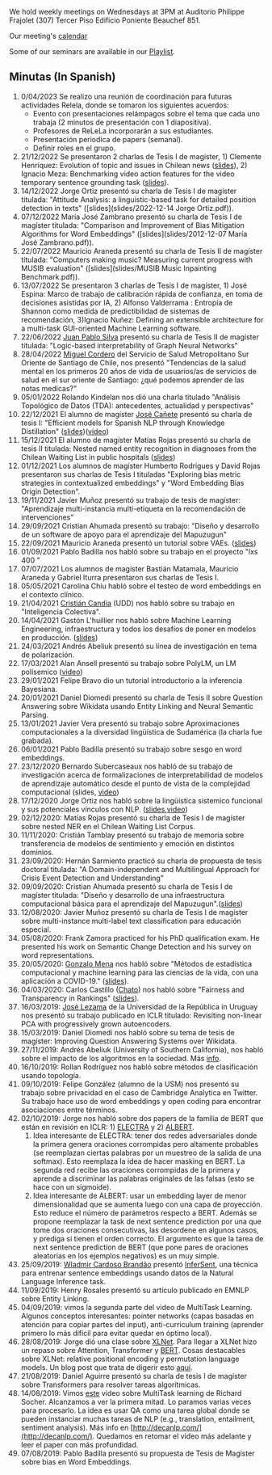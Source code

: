 We hold weekly meetings on Wednesdays at 3PM at Auditorio Philippe Frajolet (307) Tercer Piso Edificio Poniente Beauchef 851.

Our meeting's [calendar](https://calendar.google.com/calendar?cid=a2RodGsyMzZoOGdoc21nc3BscG9hMXBwaDRAZ3JvdXAuY2FsZW5kYXIuZ29vZ2xlLmNvbQ)

Some of our seminars are available in our [Playlist](https://youtube.com/playlist?list=PLppKo85eGXiWOuXni-PIyPu7V63RhqbKJ).

## Minutas (In Spanish)

1. 0/04/2023 Se realizo una reunión de coordinación para futuras actividades Relela, donde se tomaron los siguientes acuerdos:
      * Evento con presentaciones relámpagos sobre el tema que cada uno trabaja (2 minutos de presentación con 1 diapositiva).
      * Profesores de ReLeLa incorporarán a sus estudiantes.
      * Presentación periodica de papers (semanal).
      * Definir roles en el grupo.
2. 21/12/2022 Se presentaron 2 charlas de Tesis I de magíster, 1) Clemente Henríquez: Evolution of topic and issues in Chilean news ([slides](slides/presentacion.pdf)), 2) Ignacio Meza: Benchmarking video action features for the video temporary sentence grounding task ([slides](slides/Benchmarking_video_action_features_for_the_video_temporary_sentence.pdf)).
3. 14/12/2022 Jorge Ortiz presentó su charla de Tesis I de magíster titulada: "Attitude Analysis: a linguistic-based task for detailed position detection
   in texts"  ([slides](slides/2022-12-14 Jorge Ortiz.pdf)).
4. 07/12/2022 María José Zambrano presentó su charla de Tesis I de magíster titulada: "Comparison and Improvement of Bias Mitigation Algorithms for Word Embeddings"  ([slides](slides/2012-12-07 María José Zambrano.pdf)).
5. 22/07/2022 Mauricio Araneda presentó su charla de Tesis II de magíster titulada: "Computers making music? Measuring current progress with MUSIB evaluation" ([slides](slides/MUSIB Music Inpainting Benchmark.pdf)).
6. 13/07/2022 Se presentaron 3 charlas de Tesis I de magíster, 1) José Espina: Marco de trabajo de calibración rápida de confianza, en toma de decisiones asistidas por IA, 2) Alfonso Valderrama : Entropía de Shannon como medida de predictibilidad de sistemas de recomendación, 3)Ignacio Nuñez: Defining an extensible architecture for a multi-task GUI-oriented Machine Learning software.
7. 22/06/2022 [Juan Pablo Silva](https://jpsilva.cl/) presentó su charla de Tesis II de magíster titulada: "Logic-based interpretability of Graph Neural Networks"
8. 28/04/2022 [Miguel Cordero](https://orcid.org/0000-0003-4414-4447) del Servicio de Salud Metropolitano Sur Oriente de Santiago de Chile, nos presentó "Tendencias de la salud mental en los primeros 20 años de vida de usuarios/as de servicios de salud en el sur oriente de Santiago: ¿qué podemos aprender de las notas medicas?"
9. 05/01/2022 Rolando Kindelan nos dió una charla titulado "Análisis Topológico de Datos (TDA): antecedentes, actualidad y perspectivas"
10. 22/12/2021 El alumno de magíster [José Cañete](https://josecannete.github.io/) presentó su charla de tesis I: "Efficient models for Spanish NLP through Knowledge Distillation" ([slides](https://docs.google.com/presentation/d/1Nmo2o0Ey-LEc8d5zBklePvO8oXM3tRrlr2oc5s4oti0/edit?usp=sharing))([video](https://youtu.be/qybe09fGcuA))
11. 15/12/2021 El alumno de magíster Matías Rojas presentó su charla de tesis II titulada: Nested named entity recognition in diagnoses from the Chilean Waiting List in public hospitals  ([slides](slides/matiasrojastesisII.pdf))
12. 01/12/2021 Los alumnos de magíster Humberto Rodrigues y David Rojas presentaron sus charlas de Tesis I tituladas "Exploring bias metric strategies in contextualized embeddings" y "Word Embedding Bias Origin Detection".
13. 19/11/2021 Javier Muñoz presentó su trabajo de tesis de magíster: "Aprendizaje multi-instancia multi-etiqueta en la recomendación de intervenciones"
14. 29/09/2021 Cristian Ahumada presentó su trabajo: "Diseño y desarrollo de un software de apoyo para el aprendizaje del Mapuzugun"
15. 22/09/2021 Mauricio Araneda presentó un tutorial sobre VAEs. ([slides](slides/understanding_variational_encoders.pdf))
16. 01/09/2021 Pablo Badilla nos habló sobre su trabajo en el proyecto "lxs 400 "
17. 07/07/2021 Los alumnos de magíster Bastián Matamala, Mauricio Araneda y Gabriel Iturra presentaron sus charlas de Tesis I.
18. 05/05/2021  Carolina Chiu habló sobre el testeo de word embeddings en el contexto clínico.
19. 21/04/2021 [Cristián Candia](https://crcandia.github.io/crcandiav/) (UDD) nos habló sobre su trabajo en "Inteligencia Colectiva".
20. 14/04/2021 Gastón L'huillier nos habló sobre Machine Learning Engineering, infraestructura y todos los desafíos de poner en modelos en producción. ([slides](slides/Machine_Learning_Engineering_Gaston.pdf))
21. 24/03/2021 Andrés Abeliuk presentó su línea de investigación en tema de polarización.
22. 17/03/2021 Alan Ansell presentó su trabajo sobre PolyLM, un LM polísemico ([video](https://youtu.be/OKD8fvNZVwE))
23. 29/01/2021 Felipe Bravo dio un tutorial introductorio a la inferencia Bayesiana.
24. 20/01/2021 Daniel Diomedi presentó su charla de Tesis II sobre Question Answering sobre Wikidata usando Entity Linking and Neural Semantic Parsing.
25. 13/01/2021 Javier Vera presentó su trabajo sobre Aproximaciones computacionales a la diversidad lingüística de Sudamérica (la charla fue grabada).
26. 06/01/2021 Pablo Badilla presentó su trabajo sobre sesgo en word embeddings.
27. 23/12/2020 Bernardo Subercaseaux nos habló de su trabajo de investigación acerca de formalizaciones de interpretabilidad de modelos de aprendizaje automático desde el punto de vista de la complejidad computacional (slides, [video](https://youtu.be/7ZfDaFccl-8))
28. 17/12/2020 Jorge Ortiz nos habló sobre la lingüística sístemico funcional y sus potenciales vínculos con NLP. ([slides](https://ortizfuentes.com/wp-content/uploads/2020/12/Ortiz-J.-2020-Charla-El-aporte-de-los-estudios-del-lenguaje.pdf),[video](https://youtu.be/jRWyPl6cb7I))
29. 02/12/2020: Matías Rojas presentó su charla de Tesis I de magíster sobre nested NER en el Chilean Waiting List Corpus.
30. 11/11/2020: Cristián Tamblay presentó su trabajo de memoria sobre transferencia de modelos de sentimiento y emoción en distintos dominios.
31. 23/09/2020: Hernán Sarmiento practicó su charla de propuesta de tesis doctoral titulada: "A Domain-independent and Multilingual Approach for Crisis Event Detection and Understanding"
32. 09/09/2020: Cristian Ahumada presentó su charla de Tesis I de magíster titulada: "Diseño y desarrollo de una infraestructura computacional básica para el aprendizaje del Mapuzugun".([slides](slides/CharlaMapuzugun.pdf))
33. 12/08/2020: Javier Muñoz presentó su charla de Tesis I de magíster sobre multi-instance multi-label text classification para educación especial.
34. 05/08/2020: Frank Zamora practiced for his PhD qualification exam. He presented his work on Semantic Change Detection and his survey on word representations.
35. 20/05/2020: [Gonzalo Mena](https://gomena.github.io/) nos habló sobre "Métodos de estadística computacional y machine learning para las ciencias de la vida, con una aplicación a COVID-19." ([slides](slides/charla_gonzalo_mena.pdf)).
36. 04/03/2020: Carlos Castillo ([Chato](https://chato.cl/)) nos habló sobre "Fairness and Transparency in Rankings" ([slides](https://docs.google.com/presentation/d/1g8fKO8sL5zSTf4WMpziy-LiQrOI1rpHXpv9sZ2fljE0/edit?usp=sharing)).
37. 16/03/2019: [José Lezama](https://scholar.google.com/citations?user=iDP84cQAAAAJ&hl=en&oi=sra) de la Universidad de la República in Uruguay nos presentó su trabajo publicado en ICLR titulado: Revisiting non-linear PCA with progressively grown autoencoders.
38. 15/03/2019: Daniel Diomedi nos habló sobre su tema de tesis de magíster:  Improving Question Answering Systems over Wikidata.
39. 27/11/2019:  Andrés Abeliuk (University of Southern California), nos habló sobre el impacto de los algoritmos en la sociedad. Más [info](https://www.dcc.uchile.cl/charla-impacto-de-los-algoritmos-en-la-sociedad).
40. 16/10/2019: Rollan Rodríguez nos habló sobre métodos de clasificación usando topología.
41. 09/10/2019: Felipe González (alumno de la USM) nos presentó su trabajo sobre privacidad en el caso de Cambridge Analytica en Twitter. Su trabajo hace uso de word embeddings y open coding para encontrar asociaciones entre términos.
42. 02/10/2019: Jorge nos habló sobre dos papers de la familia de BERT que están en revisión en ICLR: 1) [ELECTRA](https://openreview.net/forum?id=r1xMH1BtvB) y 2) [ALBERT](https://openreview.net/forum?id=H1eA7AEtvS).
    1. Idea interesante de ELECTRA: tener dos redes adversariales donde la primera genera oraciones corrompidas pero altamente probables (se reemplazan ciertas palabras por un muestreo de la salida de una softmax). Esto reemplaza la idea de hacer masking en BERT. La segunda red recibe las oraciones corrompidas de la primera y aprende a discriminar las palabras originales de las falsas (esto se hace con un sigmoide).
    2. Idea interesante de ALBERT: usar un embedding layer de menor dimensionalidad que se aumenta luego con una capa de proyección. Esto reduce el número de parámetros respecto a BERT. Además se propone reemplazar la task de next sentence prediction por una que tome dos oraciones consecutivas, las desordene en algunos casos, y prediga si tienen el orden correcto. El argumento es que la tarea de next sentence prediction de BERT (que pone pares de oraciones aleatorias en los ejemplos negativos) es un muy simple.
43. 25/09/2019: [Wladmir Cardoso Brandão](http://www.wladmirbrandao.com) presentó [InferSent](https://github.com/facebookresearch/InferSent), una técnica para entrenar sentence embeddings usando datos de la Natural Language Inference task.
44. 11/09/2019: Henry Rosales presentó su artículo publicado en EMNLP sobre Entity Linking.
45. 04/09/2019: vimos la segunda parte del video de MultiTask Learning. Algunos conceptos interesantes: pointer networks (capas basadas en atención para copiar partes del input), anti-curriculum training (aprender primero lo más díficil para evitar quedar en óptimo local).
46. 28/08/2019: Jorge dió una clase sobre [XLNet](https://github.com/zihangdai/xlnet). Para llegar a XLNet hizo un repaso sobre Attention, Transformer y [BERT](https://arxiv.org/abs/1810.04805). Cosas destacables sobre XLNet: relative positional encoding y permutation language models. Un blog post que trata de digerir esto [aquí](http://mlexplained.com/2019/06/30/paper-dissected-xlnet-generalized-autoregressive-pretraining-for-language-understanding-explained/).
47. 21/08/2019: Daniel Aguirre presentó su charla de tesis I de magíster sobre Transformers para resolver tareas algorítmicas.
48. 14/08/2019: Vimos [este](https://www.youtube.com/watch?v=M8dsZsEtEsg&list=PLoROMvodv4rOhcuXMZkNm7j3fVwBBY42z&index=18&t=0s) video sobre MultiTask learning de Richard Socher. Alcanzamos a ver la primera mitad. Lo paramos varias veces para procesarlo. La idea es usar QA como una tarea global donde se pueden instanciar muchas tareas de NLP (e.g., translation, entailment, sentiment analysis). Más info en [http://decanlp.com/](http://decanlp.com/). Quedamos en retomar el video más adelante y leer el paper con más profundidad.
49. 07/08/2019: Pablo Badilla presentó su propuesta de Tesis de Magíster sobre bias en Word Embeddings.
